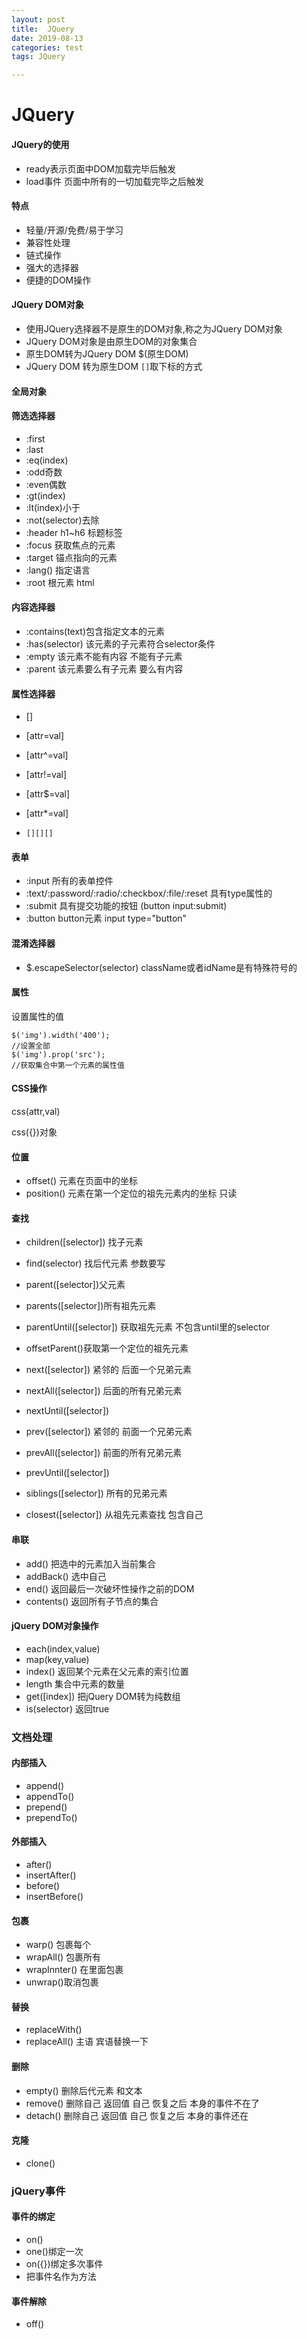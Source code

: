 ```yaml
---
layout: post
title:  JQuery
date: 2019-08-13
categories: test
tags: JQuery

---
```


# JQuery

#### JQuery的使用

- ready表示页面中DOM加载完毕后触发
- load事件 页面中所有的一切加载完毕之后触发

#### 特点

- 轻量/开源/免费/易于学习
- 兼容性处理
- 链式操作
- 强大的选择器
- 便捷的DOM操作

#### JQuery DOM对象

- 使用JQuery选择器不是原生的DOM对象,称之为JQuery DOM对象
- JQuery DOM对象是由原生DOM的对象集合
- 原生DOM转为JQuery DOM $(原生DOM)
- JQuery DOM 转为原生DOM `[]`取下标的方式

#### 全局对象

#### 筛选选择器

- :first
- :last
- :eq(index)
- :odd奇数
- :even偶数
- :gt(index)
- :lt(index)小于
- :not(selector)去除
- :header h1~h6 标题标签
- :focus 获取焦点的元素
- :target 锚点指向的元素
- :lang() 指定语言
- :root 根元素 html

#### 内容选择器

- :contains(text)包含指定文本的元素
- :has(selector) 该元素的子元素符合selector条件
- :empty 该元素不能有内容 不能有子元素
- :parent 该元素要么有子元素 要么有内容

#### 属性选择器

- []
- [attr=val]
- [attr^=val]
- [attr!=val]

- [attr$=val]
- [attr*=val]
- `[][][]`

#### 表单

- :input 所有的表单控件
- :text/:password/:radio/:checkbox/:file/:reset 具有type属性的
- :submit 具有提交功能的按钮 (button input:submit)
- :button button元素 input type="button"

#### 混淆选择器

- $.escapeSelector(selector) className或者idName是有特殊符号的

#### 属性

设置属性的值

```
$('img').width('400');
//设置全部
$('img').prop('src');
//获取集合中第一个元素的属性值
```

#### CSS操作

css(attr,val)

css({})对象

#### 位置

- offset() 元素在页面中的坐标
- position() 元素在第一个定位的祖先元素内的坐标 只读

#### 查找

- children([selector]) 找子元素
- find(selector) 找后代元素 参数要写

- parent([selector])父元素
- parents([selector])所有祖先元素
- parentUntil([selector]) 获取祖先元素 不包含until里的selector
- offsetParent()获取第一个定位的祖先元素
- next([selector]) 紧邻的 后面一个兄弟元素
- nextAll([selector]) 后面的所有兄弟元素
- nextUntil([selector]) 
- prev([selector]) 紧邻的 前面一个兄弟元素
- prevAll([selector]) 前面的所有兄弟元素
- prevUntil([selector])
- siblings([selector]) 所有的兄弟元素
- closest([selector]) 从祖先元素查找 包含自己

#### 串联

- add() 把选中的元素加入当前集合
- addBack() 选中自己
- end() 返回最后一次破坏性操作之前的DOM
- contents() 返回所有子节点的集合

#### jQuery DOM对象操作

- each(index,value)
- map(key,value)
- index() 返回某个元素在父元素的索引位置
- length 集合中元素的数量
- get([index]) 把jQuery DOM转为纯数组
- is(selector) 返回true

### 文档处理

#### 内部插入

- append()
- appendTo()
- prepend()
- prependTo()

#### 外部插入

- after()
- insertAfter()
- before()
- insertBefore()

#### 包裹

- warp() 包裹每个
- wrapAll() 包裹所有
- wrapInnter() 在里面包裹
- unwrap()取消包裹

#### 替换

- replaceWith() 
- replaceAll() 主语 宾语替换一下

#### 删除

- empty() 删除后代元素 和文本
- remove() 删除自己 返回值 自己 恢复之后 本身的事件不在了
- detach() 删除自己 返回值 自己  恢复之后 本身的事件还在

#### 克隆

- clone()

### jQuery事件

#### 事件的绑定

- on()
- one()绑定一次
- on({})绑定多次事件
- 把事件名作为方法

#### 事件解除

- off()